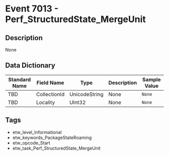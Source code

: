# Event 7013 - Perf_StructuredState_MergeUnit

## Description
None

## Data Dictionary
|Standard Name|Field Name|Type|Description|Sample Value|
|---|---|---|---|---|
|TBD|CollectionId|UnicodeString|None|`None`|
|TBD|Locality|UInt32|None|`None`|

## Tags
* etw_level_Informational
* etw_keywords_PackageStateRoaming
* etw_opcode_Start
* etw_task_Perf_StructuredState_MergeUnit